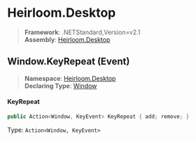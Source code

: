 # Heirloom.Desktop

> **Framework**: .NETStandard,Version=v2.1  
> **Assembly**: [Heirloom.Desktop][0]

## Window.KeyRepeat (Event)

> **Namespace**: [Heirloom.Desktop][0]  
> **Declaring Type**: [Window][1]

#### KeyRepeat

```cs
public Action<Window, KeyEvent> KeyRepeat { add; remove; }
```

Type: `Action<Window, KeyEvent>`

[0]: ../../../Heirloom.Desktop.md
[1]: ../Window.md
